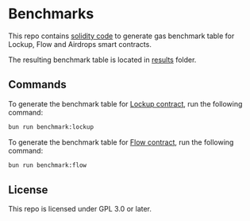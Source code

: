 # Benchmarks

This repo contains [solidity code](/contracts) to generate gas benchmark table for Lockup, Flow and Airdrops smart
contracts.

The resulting benchmark table is located in [results](/results) folder.

## Commands

To generate the benchmark table for [Lockup contract](https://github.com/sablier-labs/lockup), run the following
command:

```bash
bun run benchmark:lockup
```

To generate the benchmark table for [Flow contract](https://github.com/sablier-labs/flow), run the following command:

```bash
bun run benchmark:flow
```

## License

This repo is licensed under GPL 3.0 or later.
